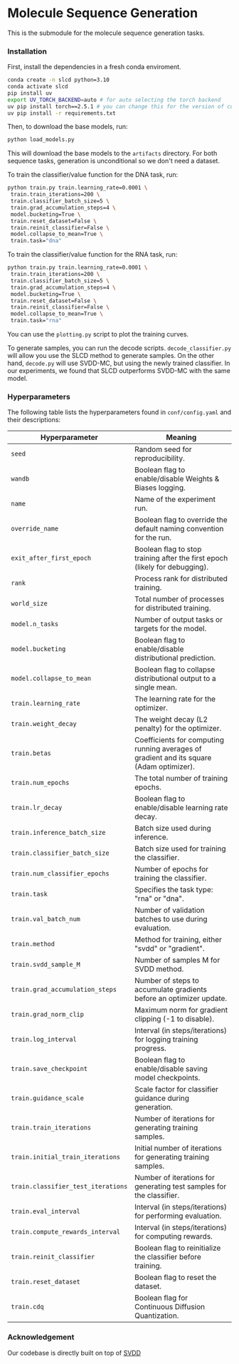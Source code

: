 # Molecule Sequence Generation

This is the submodule for the molecule sequence generation tasks.

### Installation

First, install the dependencies in a fresh conda enviroment.

```bash
conda create -n slcd python=3.10
conda activate slcd
pip install uv
export UV_TORCH_BACKEND=auto # for auto selecting the torch backend
uv pip install torch==2.5.1 # you can change this for the version of cuda you have.
uv pip install -r requirements.txt
```

Then, to download the base models, run:
```bash
python load_models.py
```

This will download the base models to the `artifacts` directory. For both sequence tasks, generation is unconditional so we don't need a dataset.

To train the classifier/value function for the DNA task, run:
```bash
python train.py train.learning_rate=0.0001 \
 train.train_iterations=200 \
 train.classifier_batch_size=5 \
 train.grad_accumulation_steps=4 \
 model.bucketing=True \
 train.reset_dataset=False \
 train.reinit_classifier=False \
 model.collapse_to_mean=True \
 train.task="dna"
```

To train the classifier/value function for the RNA task, run:
```bash
python train.py train.learning_rate=0.0001 \
 train.train_iterations=200 \
 train.classifier_batch_size=5 \
 train.grad_accumulation_steps=4 \
 model.bucketing=True \
 train.reset_dataset=False \
 train.reinit_classifier=False \
 model.collapse_to_mean=True \
 train.task="rna"
```

You can use the `plotting.py` script to plot the training curves.

To generate samples, you can run the decode scripts. `decode_classifier.py` will allow you use the SLCD method to generate samples. On the other hand, `decode.py` will use SVDD-MC, but using the newly trained classifier. In our experiments, we found that SLCD outperforms SVDD-MC with the same model.

### Hyperparameters

The following table lists the hyperparameters found in `conf/config.yaml` and their descriptions:

| Hyperparameter             | Meaning                                                                         |
|----------------------------|---------------------------------------------------------------------------------|
| `seed`                     | Random seed for reproducibility.                                                |
| `wandb`                    | Boolean flag to enable/disable Weights & Biases logging.                        |
| `name`                     | Name of the experiment run.                                                     |
| `override_name`            | Boolean flag to override the default naming convention for the run.               |
| `exit_after_first_epoch`   | Boolean flag to stop training after the first epoch (likely for debugging).     |
| `rank`                     | Process rank for distributed training.                                          |
| `world_size`               | Total number of processes for distributed training.                             |
| `model.n_tasks`            | Number of output tasks or targets for the model.                                |
| `model.bucketing`          | Boolean flag to enable/disable distributional prediction.                       |
| `model.collapse_to_mean`   | Boolean flag to collapse distributional output to a single mean.                |
| `train.learning_rate`      | The learning rate for the optimizer.                                            |
| `train.weight_decay`       | The weight decay (L2 penalty) for the optimizer.                                |
| `train.betas`                | Coefficients for computing running averages of gradient and its square (Adam optimizer). |
| `train.num_epochs`           | The total number of training epochs.                                            |
| `train.lr_decay`             | Boolean flag to enable/disable learning rate decay.                             |
| `train.inference_batch_size` | Batch size used during inference.                                               |
| `train.classifier_batch_size`| Batch size used for training the classifier.                                    |
| `train.num_classifier_epochs`| Number of epochs for training the classifier.                                   |
| `train.task`                 | Specifies the task type: "rna" or "dna".                         |
| `train.val_batch_num`        | Number of validation batches to use during evaluation.                          |
| `train.method`               | Method for training, either "svdd" or "gradient".                               |
| `train.svdd_sample_M`        | Number of samples M for SVDD method.                                           |
| `train.grad_accumulation_steps` | Number of steps to accumulate gradients before an optimizer update.             |
| `train.grad_norm_clip`       | Maximum norm for gradient clipping (-1 to disable).                             |
| `train.log_interval`         | Interval (in steps/iterations) for logging training progress.                   |
| `train.save_checkpoint`      | Boolean flag to enable/disable saving model checkpoints.                        |
| `train.guidance_scale`       | Scale factor for classifier guidance during generation.                         |
| `train.train_iterations`     | Number of iterations for generating training samples.                           |
| `train.initial_train_iterations` | Initial number of iterations for generating training samples.                   |
| `train.classifier_test_iterations` | Number of iterations for generating test samples for the classifier.          |
| `train.eval_interval`        | Interval (in steps/iterations) for performing evaluation.                       |
| `train.compute_rewards_interval` | Interval (in steps/iterations) for computing rewards.                         |
| `train.reinit_classifier`    | Boolean flag to reinitialize the classifier before training.                    |
| `train.reset_dataset`        | Boolean flag to reset the dataset.                                              |
| `train.cdq`                  | Boolean flag for Continuous Diffusion Quantization.                             |

### Acknowledgement  

Our codebase is directly built on top of [SVDD](https://github.com/masa-ue/SVDD)  

